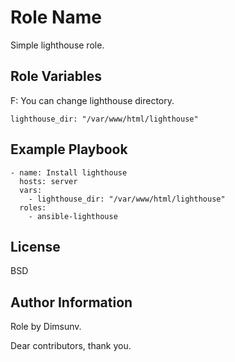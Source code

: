 Role Name
=========

Simple lighthouse role.

Role Variables
--------------
F: You can change lighthouse directory.

`lighthouse_dir: "/var/www/html/lighthouse"`

Example Playbook
----------------

    - name: Install lighthouse
      hosts: server
      vars:
        - lighthouse_dir: "/var/www/html/lighthouse"
      roles:
        - ansible-lighthouse

License
-------

BSD

Author Information
------------------

Role by Dimsunv.

Dear contributors, thank you.